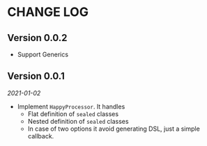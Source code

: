 CHANGE LOG
===

## Version 0.0.2

  * Support Generics

## Version 0.0.1

  _2021-01-02_

  * Implement `HappyProcessor`. It handles
     - Flat definition of `sealed` classes
     - Nested definition of `sealed` classes
     - In case of two options it avoid generating DSL, just a simple callback.
